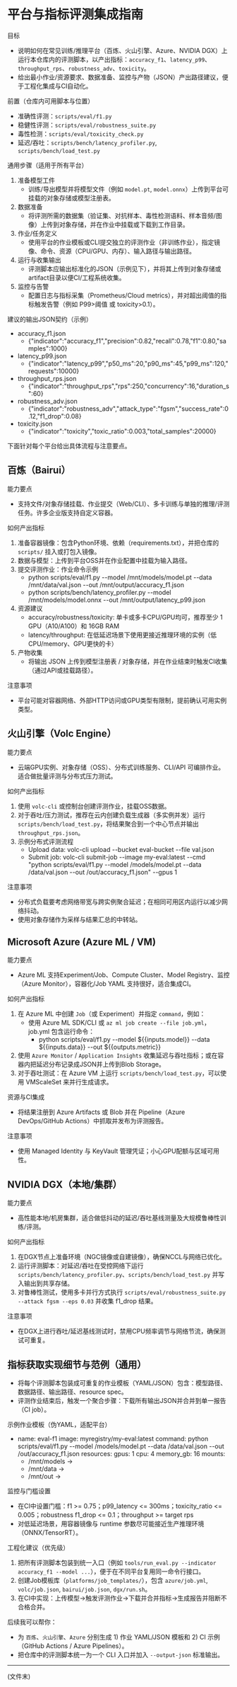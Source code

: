 # 平台与指标评测集成指南

目标
- 说明如何在常见训练/推理平台（百炼、火山引擎、Azure、NVIDIA DGX）上运行本仓库内的评测脚本，以产出指标：`accuracy_f1`、`latency_p99`、`throughput_rps`、`robustness_adv`、`toxicity`。
- 给出最小作业/资源要求、数据准备、监控与产物（JSON）产出路径建议，便于工程化集成与CI自动化。

前置（仓库内可用脚本与位置）
- 准确性评测：`scripts/eval/f1.py`
- 稳健性评测：`scripts/eval/robustness_suite.py`
- 毒性检测：`scripts/eval/toxicity_check.py`
- 延迟/吞吐：`scripts/bench/latency_profiler.py`, `scripts/bench/load_test.py`

通用步骤（适用于所有平台）
1. 准备模型工件
   - 训练/导出模型并将模型文件（例如 `model.pt`, `model.onnx`）上传到平台可挂载的对象存储或模型注册表。
2. 数据准备
   - 将评测所需的数据集（验证集、对抗样本、毒性检测语料、样本音频/图像）上传到对象存储，并在作业中挂载或下载到工作目录。
3. 作业/任务定义
   - 使用平台的作业模板或CLI提交独立的评测作业（非训练作业），指定镜像、命令、资源（CPU/GPU、内存）、输入路径与输出路径。
4. 运行与收集输出
   - 评测脚本应输出标准化的JSON（示例见下），并将其上传到对象存储或artifact目录以便CI/工程系统收集。
5. 监控与告警
   - 配置日志与指标采集（Prometheus/Cloud metrics），并对超出阈值的指标触发告警（例如 P99>阈值 或 toxicity>0.1）。

建议的输出JSON契约（示例）
- accuracy_f1.json
  - {"indicator":"accuracy_f1","precision":0.82,"recall":0.78,"f1":0.80,"samples":1000}
- latency_p99.json
  - {"indicator":"latency_p99","p50_ms":20,"p90_ms":45,"p99_ms":120,"requests":10000}
- throughput_rps.json
  - {"indicator":"throughput_rps","rps":250,"concurrency":16,"duration_s":60}
- robustness_adv.json
  - {"indicator":"robustness_adv","attack_type":"fgsm","success_rate":0.12,"f1_drop":0.08}
- toxicity.json
  - {"indicator":"toxicity","toxic_ratio":0.003,"total_samples":20000}

下面针对每个平台给出具体流程与注意要点。

## 百炼（Bairui）
能力要点
- 支持文件/对象存储挂载、作业提交（Web/CLI）、多卡训练与单独的推理/评测任务。许多企业版支持自定义容器。

如何产出指标
1. 准备容器镜像：包含Python环境、依赖（requirements.txt），并把仓库的 `scripts/` 挂入或打包入镜像。
2. 数据与模型：上传到平台OSS并在作业配置中挂载为输入路径。
3. 提交评测作业：作业命令示例
   - python scripts/eval/f1.py --model /mnt/models/model.pt --data /mnt/data/val.json --out /mnt/output/accuracy_f1.json
   - python scripts/bench/latency_profiler.py --model /mnt/models/model.onnx --out /mnt/output/latency_p99.json
4. 资源建议
   - accuracy/robustness/toxicity: 单卡或多卡CPU/GPU均可，推荐至少 1 GPU（A10/A100）和 16GB RAM
   - latency/throughput: 在低延迟场景下使用更接近推理环境的实例（低CPU/memory、GPU更快的卡）
5. 产物收集
   - 将输出 JSON 上传到模型注册表 / 对象存储，并在作业结束时触发CI收集（通过API或挂载路径）。

注意事项
- 平台可能对容器网络、外部HTTP访问或GPU类型有限制，提前确认可用实例类型。

## 火山引擎（Volc Engine）
能力要点
- 云端GPU实例、对象存储（OSS）、分布式训练服务、CLI/API 可编排作业。适合做批量评测与分布式压力测试。

如何产出指标
1. 使用 `volc-cli` 或控制台创建评测作业，挂载OSS数据。
2. 对于吞吐/压力测试，推荐在云内创建负载生成器（多实例并发）运行 `scripts/bench/load_test.py`，将结果聚合到一个中心节点并输出 `throughput_rps.json`。
3. 示例分布式评测流程
   - Upload data: volc-cli upload --bucket eval-bucket --file val.json
   - Submit job: volc-cli submit-job --image my-eval:latest --cmd "python scripts/eval/f1.py --model /models/model.pt --data /data/val.json --out /out/accuracy_f1.json" --gpus 1

注意事项
- 分布式负载要考虑网络带宽与跨实例聚合延迟；在相同可用区内运行以减少网络抖动。
- 使用对象存储作为采样与结果汇总的中转站。

## Microsoft Azure (Azure ML / VM)
能力要点
- Azure ML 支持Experiment/Job、Compute Cluster、Model Registry、监控（Azure Monitor），容器化/Job YAML 支持很好，适合集成CI。

如何产出指标
1. 在 Azure ML 中创建 `Job`（或 Experiment）并指定 `command`，例如：
   - 使用 Azure ML SDK/CLI 或 `az ml job create --file job.yml`，job.yml 包含运行命令：
     - python scripts/eval/f1.py --model ${{inputs.model}} --data ${{inputs.data}} --out ${{outputs.metric}}
2. 使用 `Azure Monitor` / `Application Insights` 收集延迟与吞吐指标；或在容器内把延迟分布记录成JSON并上传到Blob Storage。
3. 对于吞吐测试：在 Azure VM 上运行 `scripts/bench/load_test.py`，可以使用 VMScaleSet 来并行生成请求。

资源与CI集成
- 将结果注册到 Azure Artifacts 或 Blob 并在 Pipeline（Azure DevOps/GitHub Actions）中抓取并发布为评测报告。

注意事项
- 使用 Managed Identity 与 KeyVault 管理凭证；小心GPU配额与区域可用性。

## NVIDIA DGX（本地/集群）
能力要点
- 高性能本地/机房集群，适合做低抖动的延迟/吞吐基线测量及大规模鲁棒性训练/评测。

如何产出指标
1. 在DGX节点上准备环境（NGC镜像或自建镜像），确保NCCL与网络已优化。
2. 运行评测脚本：对延迟/吞吐在受控网络下运行 `scripts/bench/latency_profiler.py`、`scripts/bench/load_test.py` 并写入输出到共享存储。
3. 对鲁棒性测试，使用多卡并行方式执行 `scripts/eval/robustness_suite.py --attack fgsm --eps 0.03` 并收集 f1_drop 结果。

注意事项
- 在DGX上进行吞吐/延迟基线测试时，禁用CPU频率调节与网络节流，确保测试可重复。

## 指标获取实现细节与范例（通用）
- 将每个评测脚本包装成可重复的作业模板（YAML/JSON）包含：模型路径、数据路径、输出路径、resource spec。
- 评测作业结束后，触发一个聚合步骤：下载所有输出JSON并合并到单一报告（CI job）。

示例作业模板（伪YAML，适配平台）
- name: eval-f1
  image: myregistry/my-eval:latest
  command: python scripts/eval/f1.py --model /models/model.pt --data /data/val.json --out /out/accuracy_f1.json
  resources:
    gpus: 1
    cpu: 4
    memory_gb: 16
  mounts:
    - /mnt/models -> <model-store>
    - /mnt/data -> <dataset-store>
    - /mnt/out  -> <artifact-store>

监控与门槛设置
- 在CI中设置门槛：f1 >= 0.75；p99_latency <= 300ms；toxicity_ratio <= 0.005；robustness f1_drop <= 0.1；throughput >= target rps
- 对低延迟场景，用容器镜像与 runtime 参数尽可能接近生产推理环境（ONNX/TensorRT）。

工程化建议（优先级）
1. 把所有评测脚本包装到统一入口（例如 `tools/run_eval.py --indicator accuracy_f1 --model ...`），便于在不同平台复用同一命令行接口。
2. 创建Job模板库（`platforms/job_templates/`），包含 `azure/job.yml`, `volc/job.json`, `bairui/job.json`, `dgx/run.sh`。
3. 在CI中实现：上传模型->触发评测作业->下载并合并指标->生成报告并阻断不合格合并。

后续我可以帮你：
- 为 `百炼`、`火山引擎`、`Azure` 分别生成 1) 作业 YAML/JSON 模板和 2) CI 示例（GitHub Actions / Azure Pipelines）。
- 把仓库中的评测脚本统一为一个 CLI 入口并加入 `--output-json` 标准输出。

---
(文件末)
